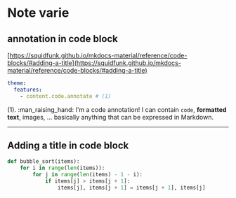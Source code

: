 # Note varie

## annotation in code block

[https://squidfunk.github.io/mkdocs-material/reference/code-blocks/#adding-a-title](https://squidfunk.github.io/mkdocs-material/reference/code-blocks/#adding-a-title)


``` yaml
theme:
  features:
    - content.code.annotate # (1)
```

(1).  :man_raising_hand: I'm a code annotation! I can contain `code`, __formatted
    text__, images, ... basically anything that can be expressed in Markdown.


---

## Adding a title in code block

``` py title="bubble_sort.py"
def bubble_sort(items):
    for i in range(len(items)):
        for j in range(len(items) - 1 - i):
            if items[j] > items[j + 1]:
                items[j], items[j + 1] = items[j + 1], items[j]
```
